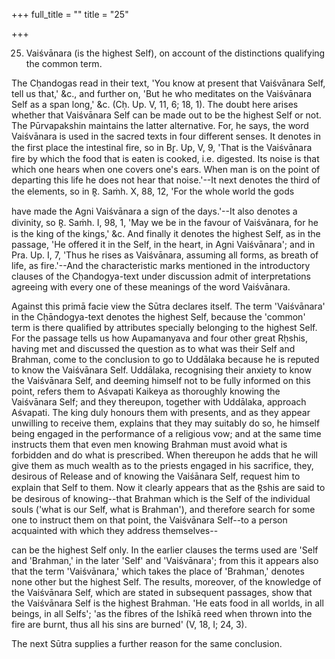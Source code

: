 +++
full_title = ""
title = "25"

+++


25. Vaiśvānara (is the highest Self), on account of the distinctions qualifying the common term.

The Cḥandogas read in their text, 'You know at present that Vaiśvānara Self, tell us that,' &c., and further on, 'But he who meditates on the Vaiśvānara Self as a span long,' &c. (Cḥ. Up. V, 11, 6; 18, 1). The doubt here arises whether that Vaiśvānara Self can be made out to be the highest Self or not. The Pūrvapakshin maintains the latter alternative. For, he says, the word Vaiśvānara is used in the sacred texts in four different senses. It denotes in the first place the intestinal fire, so in Br̥. Up, V, 9, 'That is the Vaiśvānara fire by which the food that is eaten is cooked, i.e. digested. Its noise is that which one hears when one covers one's ears. When man is on the point of departing this life he does not hear that noise.'--It next denotes the third of the elements, so in R̥. Saṁh. X, 88, 12, 'For the whole world the gods

have made the Agni Vaiśvānara a sign of the days.'--It also denotes a divinity, so R̥. Saṁh. I, 98, 1, 'May we be in the favour of Vaiśvānara, for he is the king of the kings,' &c. And finally it denotes the highest Self, as in the passage, 'He offered it in the Self, in the heart, in Agni Vaiśvānara'; and in Pra. Up. I, 7, 'Thus he rises as Vaiśvānara, assuming all forms, as breath of life, as fire.'--And the characteristic marks mentioned in the introductory clauses of the Cḥandogya-text under discussion admit of interpretations agreeing with every one of these meanings of the word Vaiśvānara.

Against this primā facie view the Sūtra declares itself. The term 'Vaiśvānara' in the Cḥāndogya-text denotes the highest Self, because the 'common' term is there qualified by attributes specially belonging to the highest Self. For the passage tells us how Aupamanyava and four other great Rḥshis, having met and discussed the question as to what was their Self and Brahman, come to the conclusion to go to Uddālaka because he is reputed to know the Vaiśvānara Self. Uddālaka, recognising their anxiety to know the Vaiśvānara Self, and deeming himself not to be fully informed on this point, refers them to Aśvapati Kaikeya as thoroughly knowing the Vaiśvānara Self; and they thereupon, together with Uddālaka, approach Aśvapati. The king duly honours them with presents, and as they appear unwilling to receive them, explains that they may suitably do so, he himself being engaged in the performance of a religious vow; and at the same time instructs them that even men knowing Brahman must avoid what is forbidden and do what is prescribed. When thereupon he adds that he will give them as much wealth as to the priests engaged in his sacrifice, they, desirous of Release and of knowing the Vaiśānara Self, request him to explain that Self to them. Now it clearly appears that as the R̥shis are said to be desirous of knowing--that Brahman which is the Self of the individual souls ('what is our Self, what is Brahman'), and therefore search for some one to instruct them on that point, the Vaiśvānara Self--to a person acquainted with which they address themselves--

can be the highest Self only. In the earlier clauses the terms used are 'Self and 'Brahman,' in the later 'Self' and 'Vaiśvānara'; from this it appears also that the term 'Vaiśvānara,' which takes the place of 'Brahman,' denotes none other but the highest Self. The results, moreover, of the knowledge of the Vaiśvānara Self, which are stated in subsequent passages, show that the Vaiśvānara Self is the highest Brahman. 'He eats food in all worlds, in all beings, in all Selfs'; 'as the fibres of the Ishīkā reed when thrown into the fire are burnt, thus all his sins are burned' (V, 18, I; 24, 3).

The next Sūtra supplies a further reason for the same conclusion.

